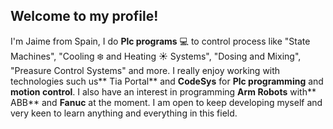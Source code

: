 ## Welcome to my profile!

I'm Jaime from Spain, I do **Plc programs** 💻 to control process like "State Machines", "Cooling ❄️ and Heating ☀️ Systems", "Dosing and Mixing", "Preasure Control Systems" and more. I really enjoy working with technologies such us** Tia Portal** and **CodeSys** for **Plc programming** and **motion control**. I also have an interest in programming **Arm Robots** with** ABB** and **Fanuc** at the moment. I am open to keep developing myself and very keen to learn anything and everything in this field.
